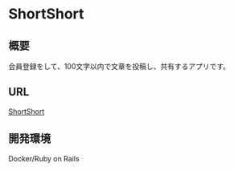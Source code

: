 # ShortShort

## 概要

会員登録をして、100文字以内で文章を投稿し、共有するアプリです。

## URL

[ShortShort](https://rails-short.herokuapp.com/)

## 開発環境

Docker/Ruby on Rails
